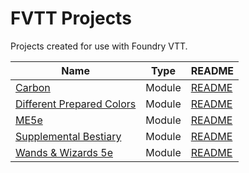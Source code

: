 # FVTT Projects
Projects created for use with Foundry VTT.
 
| Name | Type | README |
|------|------|--------|
|[Carbon](https://github.com/sparkcity/fvtt-carbon)|Module|[README](https://github.com/sparkcity/fvtt-carbon/blob/master/README.md)|
|[Different Prepared Colors](https://github.com/sparkcity/fvtt-colors)|Module|[README](https://github.com/sparkcity/fvtt-colors/blob/master/README.md)|
|[ME5e](https://github.com/sparkcity/fvtt-me5e)|Module|[README](https://github.com/sparkcity/fvtt-me5e/blob/master/README.md)|
|[Supplemental Bestiary](https://github.com/sparkcity/fvtt-supplementalbestiary)|Module|[README](https://github.com/sparkcity/fvtt-supplementalbestiary/blob/master/readme.md)|
|[Wands & Wizards 5e](https://github.com/sparkcity/fvtt-wawmod)|Module|[README](https://github.com/sparkcity/fvtt-wawmod/blob/master/README.md)|